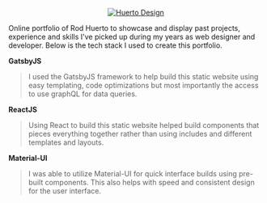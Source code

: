 
<p align="center">
  <a href="https://www.huertodesign.com">
    <img alt="Huerto Design" src="https://www.huertodesign.com/static/9f4e74f2e40bd54ef9c29ab998fedafa/62fe3/huertodesign_main_logo.png" />
  </a>
</p>

Online portfolio of Rod Huerto to showcase and display past projects, experience and skills I've picked up during my years as web designer and developer. Below is the tech stack I used to create this portfolio.

**GatsbyJS**
> I used the GatsbyJS framework to help build this static website using easy templating, code optimizations but most importantly the access to use graphQL for data queries.

**ReactJS**
> Using React to build this static website helped build components that pieces everything together rather than using includes and different templates and layouts.

**Material-UI**
> I was able to utilize Material-UI for quick interface builds using pre-built components. This also helps with speed and consistent design for the user interface.
